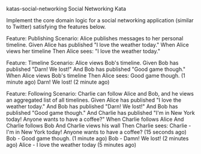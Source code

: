 katas-social-networking
Social Networking Kata

Implement the core domain logic for a social networking application (similar to Twitter) satisfying the features below.

Feature: Publishing Scenario: Alice publishes messages to her personal timeline.
Given Alice has published "I love the weather today." When Alice views her timeline Then Alice sees: "I love the weather today."

Feature: Timeline Scenario: Alice views Bob's timeline. Given Bob has published "Darn! We lost!" And Bob has published "Good game though." When Alice views Bob's timeline Then Alice sees: Good game though. (1 minute ago) Darn! We lost! (2 minute ago)

Feature: Following Scenario: Charlie can follow Alice and Bob, and he views an aggregated list of all timelines. Given Alice has published "I love the weather today." And Bob has published "Darn! We lost!" And Bob has published "Good game though." And Charlie has published "I'm in New York today! Anyone wants to have a coffee?" When Charlie follows Alice And Charlie follows Bob And Charlie views his wall 
Then Charlie sees: Charlie - I'm in New York today! Anyone wants to have a coffee? (15 seconds ago)
Bob - Good game though. (1 minute ago)
Bob - Damn! We lost! (2 minutes ago)
Alice - I love the weather today (5 minutes ago)